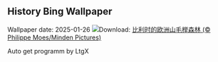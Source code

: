 ## History Bing Wallpaper
Wallpaper date: 2025-01-26
![](https://www.bing.com/th?id=OHR.FrostedBeech_ZH-CN2845716018_UHD.jpg&w=1000)Download: [比利时的欧洲山毛榉森林 (© Philippe Moes/Minden Pictures)](https://www.bing.com/th?id=OHR.FrostedBeech_ZH-CN2845716018_UHD.jpg)

Auto get programm by LtgX
